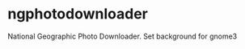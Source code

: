 ngphotodownloader
=================

National Geographic Photo Downloader. Set background for gnome3 